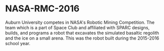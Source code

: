 # NASA-RMC-2016
Auburn University competes in NASA's Robotic Mining Competition.  The team which is a part of Space Club and affiliated with SPARC designs, builds, and programs a robot that excavates the simulated basaltic regolith and the ice on a small arena.  This was the robot built during the 2015-2016 school year.

